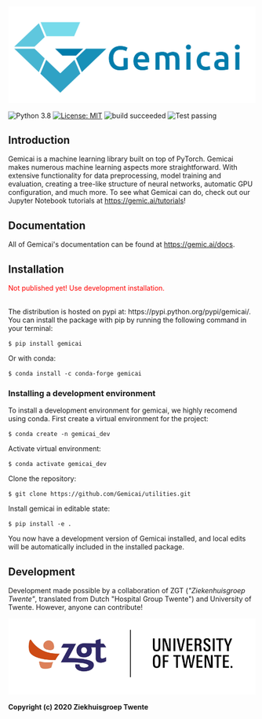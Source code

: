 
<p align="center"><a href="https://www.gemic.ai"> <img width="800" src="./examples/pngs/gemicai_logo.png"> </a></p>

![Python 3.8](https://img.shields.io/badge/python-3.8-blue) [![License: MIT](https://img.shields.io/badge/License-MIT-yellow.svg)](https://opensource.org/licenses/MIT) ![build succeeded](https://img.shields.io/badge/build-succeeded-brightgreen.svg) ![Test passing](https://img.shields.io/badge/Tests-passing-brightgreen.svg) 

## Introduction
Gemicai is a machine learning library built on top of PyTorch. Gemicai makes numerous machine learning aspects more straightforward. With extensive functionality for data preprocessing, model training and evaluation, creating a tree-like structure of neural networks, automatic GPU configuration, and much more. To see what Gemicai can do, check out our Jupyter Notebook tutorials at https://gemic.ai/tutorials!

## Documentation
All of Gemicai's documentation can be found at https://gemic.ai/docs.

## Installation
<p style="color:#FF0000";>Not published yet! Use development installation.</p><br>
The distribution is hosted on pypi at: https://pypi.python.org/pypi/gemicai/. You can install the package with pip by running the following command in your terminal:

    $ pip install gemicai
    
Or with conda:

    $ conda install -c conda-forge gemicai
   
### Installing a development environment
To install a development environment for gemicai, we highly recomend using conda. First create a virtual environment for the project:

    $ conda create -n gemicai_dev
    
Activate virtual environment:
    
    $ conda activate gemicai_dev
   
Clone the repository:

    $ git clone https://github.com/Gemicai/utilities.git

Install gemicai in editable state:

    $ pip install -e .

You now have a development version of Gemicai installed, and local edits will be automatically included in the installed package.

## Development
Development made possible by a collaboration of ZGT (_"Ziekenhuisgroep Twente"_, translated from Dutch "Hospital Group Twente") and University of Twente. However, anyone can contribute!

![UT Logo](./examples/pngs/zgt_ut_logo.png)

**Copyright (c) 2020 Ziekhuisgroep Twente**
